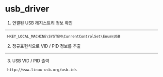 # usb_driver


1. 연결된 USB 레지스트리 정보 확인
---
```
 HKEY_LOCAL_MACHINE\SYSTEM\CurrentControlSet\Enum\USB
```

2. 정규표현식으로 VID / PID 정보를 추출
---


3. USB VID / PID 출력
```
 http://www.linux-usb.org/usb.ids
```
